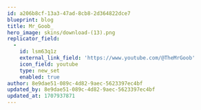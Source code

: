 ```yaml
---
id: a206b8cf-13a3-47ad-8cb8-2d364822dce7
blueprint: blog
title: Mr_Goob_
hero_image: skins/download-(13).png
replicator_field:
  -
    id: lsm63q1z
    external_link_field: 'https://www.youtube.com/@TheMrGoob'
    icon_field: youtube
    type: new_set
    enabled: true
author: 8e9dae51-089c-4d82-9aec-5623397ec4bf
updated_by: 8e9dae51-089c-4d82-9aec-5623397ec4bf
updated_at: 1707937871
---
```

